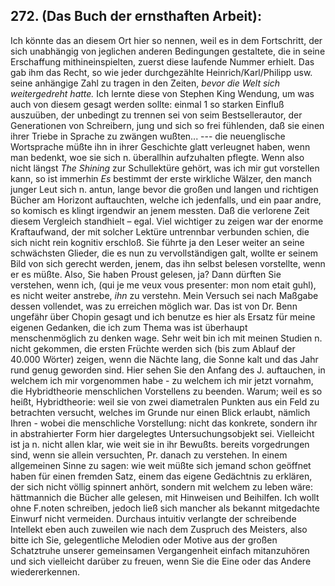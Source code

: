 ## 272. (Das Buch der ernsthaften Arbeit): 
Ich könnte das an diesem Ort hier so nennen, weil es in dem Fortschritt, der sich unabhängig von jeglichen anderen Bedingungen gestaltete, die in seine Erschaffung mithineinspielten, zuerst diese laufende Nummer erhielt. Das gab ihm das Recht, so wie jeder durchgezählte Heinrich/Karl/Philipp usw. seine anhängige Zahl zu tragen in den Zeiten, *bevor die Welt sich weitergedreht hatte.* Ich lernte diese von Stephen King Wendung, um was auch von diesem gesagt werden sollte: einmal 1 so starken Einfluß auszuüben, der unbedingt zu trennen sei von seim Bestsellerautor, der Generationen von Schreibern, jung und sich so frei fühlenden, daß sie einen ihrer Triebe in Sprache zu zwängen wußten... --- die neuenglische Wortsprache müßte ihn in ihrer Geschichte glatt verleugnet haben, wenn man bedenkt, woe sie sich n. überallhin aufzuhalten pflegte. Wenn also nicht längst *The Shining* zur Schullektüre gehört, was ich mir gut vorstellen kann, so ist immerhin *Es* bestimmt der erste wirkliche Wälzer, den manch junger Leut sich n. antun, lange bevor die großen und langen und richtigen Bücher am Horizont auftauchten, welche ich jedenfalls, und ein paar andre, so komisch es klingt irgendwir an jenem messten. Daß die verlorene Zeit diesem Vergleich standhielt – egal. Viel wichtiger zu zeigen war der enorme Kraftaufwand, der mit solcher Lektüre untrennbar verbunden schien, die sich nicht rein kognitiv erschloß. Sie führte ja den Leser weiter an seine schwächsten Glieder, die es nun zu vervollständigen galt, wollte er seinem Bild von sich gerecht werden, jenem, das ihn selbst belesen vorstellte, wenn er es müßte. Also, Sie haben Proust gelesen, ja? Dann dürften Sie verstehen, wenn ich, (qui je me veux vous presenter: mon nom etait guhl), es nicht weiter anstrebe, *ihn* zu verstehn. Mein Versuch sei nach Maßgabe dessen vollendet, was zu erreichen möglich war. Das ist von Dr. Benn ungefähr über Chopin gesagt und ich benutze es hier als Ersatz für meine eigenen Gedanken, die ich zum Thema was ist überhaupt menschenmöglich zu denken wage. Sehr weit bin ich mit meinen Studien n. nicht gekommen, die ersten Früchte werden sich (bis zum Ablauf der 40.000 Wörter) zeigen, wenn die Nächte lang, die Sonne kalt und das Jahr rund genug geworden sind. Hier sehen Sie den Anfang des J. auftauchen, in welchem ich mir vorgenommen habe - zu welchem ich mir jetzt vornahm, die Hybridtheorie menschlichen Vorstellens zu beenden. Warum; weil es so heißt, Hybridtheorie: weil sie von zwei diametralen Punkten aus ein Feld zu betrachten versucht, welches im Grunde nur einen Blick erlaubt, nämlich Ihren - wobei die menschliche Vorstellung: nicht das konkrete, sondern ihr in abstrahierter Form hier dargelegtes Untersuchungsobjekt sei. Vielleicht ist ja n. nicht allen klar, wie weit sie in ihr Bewußts. bereits vorgedrungen sind, wenn sie allein versuchten, Pr. danach zu verstehen. In einem allgemeinen Sinne zu sagen: wie weit müßte sich jemand schon geöffnet haben für einen fremden Satz, einem das eigene Gedächtnis zu erklären, der sich nicht völlig spinnert anhört, sondern mit welchem zu leben wäre: hättmannich die Bücher alle gelesen, mit Hinweisen und Beihilfen. Ich wollt ohne F.noten schreiben, jedoch ließ sich mancher als bekannt mitgedachte Einwurf nicht vermeiden. Durchaus intuitiv verlangte der schreibende Intellekt eben auch zuweilen wie nach dem Zuspruch des Meisters, also bitte ich Sie, gelegentliche Melodien oder Motive aus der großen Schatztruhe unserer gemeinsamen Vergangenheit einfach mitanzuhören und sich vielleicht darüber zu freuen, wenn Sie die Eine oder das Andere wiedererkennen.   
